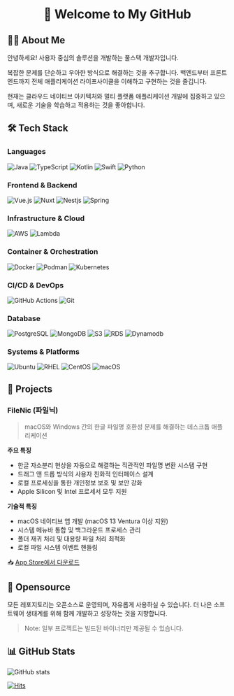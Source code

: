 <h1 align="center">👋 Welcome to My GitHub</h1>

## 🧑‍💻 About Me
안녕하세요! 사용자 중심의 솔루션을 개발하는 풀스택 개발자입니다.

복잡한 문제를 단순하고 우아한 방식으로 해결하는 것을 추구합니다. 백엔드부터 프론트엔드까지 전체 애플리케이션 라이프사이클을 이해하고 구현하는 것을 즐깁니다.

현재는 클라우드 네이티브 아키텍처와 멀티 플랫폼 애플리케이션 개발에 집중하고 있으며, 새로운 기술을 학습하고 적용하는 것을 좋아합니다.

## 🛠 Tech Stack
### Languages
![Java](https://img.shields.io/badge/Java-ED8B00?style=flat-square&logo=openjdk&logoColor=white)
![TypeScript](https://img.shields.io/badge/TypeScript-007ACC?style=flat-square&logo=typescript&logoColor=white)
![Kotlin](https://img.shields.io/badge/Kotlin-0095D5?style=flat-square&logo=kotlin&logoColor=white)
![Swift](https://img.shields.io/badge/Swift-FA7343?style=flat-square&logo=swift&logoColor=white)
![Python](https://img.shields.io/badge/Python-3776AB?style=flat-square&logo=python&logoColor=white)

### Frontend & Backend
![Vue.js](https://img.shields.io/badge/Vue.js-35495E?style=flat-square&logo=vue.js&logoColor=4FC08D)
![Nuxt](https://img.shields.io/badge/Nuxt-00DC82?style=flat-square&logo=nuxt&logoColor=white)
![Nestjs](https://img.shields.io/badge/NestJS-E0234E?style=flat-square&logo=nestjs&logoColor=white)
![Spring](https://img.shields.io/badge/Spring-6DB33F?style=flat-square&logo=spring&logoColor=white)

### Infrastructure & Cloud
![AWS](https://img.shields.io/badge/AWS-232F3E?style=flat-square&logo=amazon-web-services&logoColor=white)
![Lambda](https://img.shields.io/badge/Lambda-FF9900?style=flat-square&logo=aws-lambda&logoColor=white)

### Container & Orchestration
![Docker](https://img.shields.io/badge/Docker-2496ED?style=flat-square&logo=docker&logoColor=white)
![Podman](https://img.shields.io/badge/Podman-892CA0?style=flat-square&logo=podman&logoColor=white)
![Kubernetes](https://img.shields.io/badge/Kubernetes-326CE5?style=flat-square&logo=kubernetes&logoColor=white)

### CI/CD & DevOps
![GitHub Actions](https://img.shields.io/badge/GitHub_Actions-2088FF?style=flat-square&logo=github-actions&logoColor=white)
![Git](https://img.shields.io/badge/Git-F05032?style=flat-square&logo=git&logoColor=white)

### Database
![PostgreSQL](https://img.shields.io/badge/PostgreSQL-316192?style=flat-square&logo=postgresql&logoColor=white)
![MongoDB](https://img.shields.io/badge/MongoDB-47A248?style=flat-square&logo=mongodb&logoColor=white)
![S3](https://img.shields.io/badge/AWS_S3-569A31?style=flat-square&logo=amazon-s3&logoColor=white)
![RDS](https://img.shields.io/badge/AWS_RDS-527FFF?style=flat-square&logo=amazon-rds&logoColor=white)
![Dynamodb](https://img.shields.io/badge/AWS_DynamoDB-4053D6?style=flat-square&logo=amazon-dynamodb&logoColor=white)

### Systems & Platforms
![Ubuntu](https://img.shields.io/badge/Ubuntu-E95420?style=flat-square&logo=ubuntu&logoColor=white)
![RHEL](https://img.shields.io/badge/Red%20Hat-EE0000?style=flat-square&logo=redhat&logoColor=white)
![CentOS](https://img.shields.io/badge/CentOS-262577?style=flat-square&logo=centos&logoColor=white)
![macOS](https://img.shields.io/badge/macOS-000000?style=flat-square&logo=apple&logoColor=white)
## 🚀 Projects
### FileNic (파일닉)
> macOS와 Windows 간의 한글 파일명 호환성 문제를 해결하는 데스크톱 애플리케이션

**주요 특징**
- 한글 자소분리 현상을 자동으로 해결하는 직관적인 파일명 변환 시스템 구현
- 드래그 앤 드롭 방식의 사용자 친화적 인터페이스 설계
- 로컬 프로세싱을 통한 개인정보 보호 및 보안 강화
- Apple Silicon 및 Intel 프로세서 모두 지원

**기술적 특징**
- macOS 네이티브 앱 개발 (macOS 13 Ventura 이상 지원)
- 시스템 메뉴바 통합 및 백그라운드 프로세스 관리
- 폴더 재귀 처리 및 대용량 파일 처리 최적화
- 로컬 파일 시스템 이벤트 핸들링

📥 [App Store에서 다운로드](https://apple.co/3E7rWid)

## 📌 Opensource
모든 레포지토리는 오픈소스로 운영되며, 자유롭게 사용하실 수 있습니다.
더 나은 소프트웨어 생태계를 위해 함께 개발하고 성장하는 것을 지향합니다.

> Note: 일부 프로젝트는 빌드된 바이너리만 제공될 수 있습니다.

## 📊 GitHub Stats
![GitHub stats](https://github-readme-stats.vercel.app/api?username=0126kjw&show_icons=true&theme=radical)
<!--![Top Langs](https://github-readme-stats.vercel.app/api/top-langs/?username=0126kjw&layout=compact&theme=radical)-->

[![Hits](https://hits.seeyoufarm.com/api/count/incr/badge.svg?url=https%3A%2F%2Fgithub.com%2F0126kjw&count_bg=%23958AED&title_bg=%23706D6D&icon=&icon_color=%23E7E7E7&title=hits&edge_flat=false)](https://hits.seeyoufarm.com)
